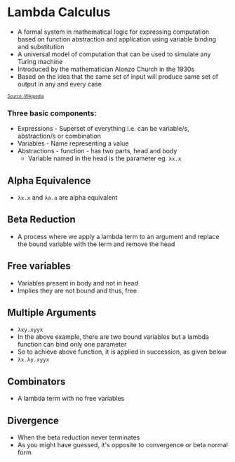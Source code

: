 # Lambda Calculus
- A formal system in mathematical logic for expressing computation based on function abstraction and application using variable binding and substitution
- A universal model of computation that can be used to simulate any Turing machine
- Introduced by the mathematician Alonzo Church in the 1930s
- Based on the idea that the same set of input will produce same set of output in any and every case  
  
<sup><sup><a href="https://en.wikipedia.org/wiki/Lambda_calculus#:~:text=Lambda%20calculus%20(also%20written%20as,to%20simulate%20any%20Turing%20machine." >Source: Wikipedia</a></sup></sup>

### Three basic components:
- Expressions - Superset of everything i.e. can be variable/s, abstraction/s or combination
- Variables - Name representing a value
- Abstractions - function - has two parts, head and body
    - Variable named in the head is the parameter
    eg. `λx.x`


## Alpha Equivalence
- `λx.x` and `λa.a` are alpha equivalent

## Beta Reduction
- A process where we apply a lambda term to an argument and replace the bound variable with the term and remove the head

## Free variables
- Variables present in body and not in head
- Implies they are not bound and thus, free

## Multiple Arguments
- `λxy.xyyx`
- In the above example, there are two bound variables but a lambda function can bind only one parameter
- So to achieve above function, it is applied in succession, as given below
- `λx.λy.xyyx`

## Combinators
- A lambda term with no free variables

## Divergence
- When the beta reduction never terminates
- As you might have guessed, it's opposite to convergence or beta normal form
